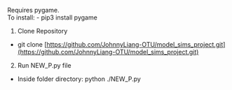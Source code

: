 Requires pygame. <br>
To install:
\- pip3 install pygame

1. Clone Repository
- git clone [https://github.com/JohnnyLiang-OTU/model_sims_project.git](https://github.com/JohnnyLiang-OTU/model_sims_project.git)
2. Run NEW_P.py file
- Inside folder directory: python ./NEW_P.py
